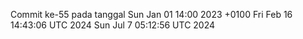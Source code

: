 Commit ke-55 pada tanggal Sun Jan 01 14:00 2023 +0100
Fri Feb 16 14:43:06 UTC 2024
Sun Jul  7 05:12:56 UTC 2024
